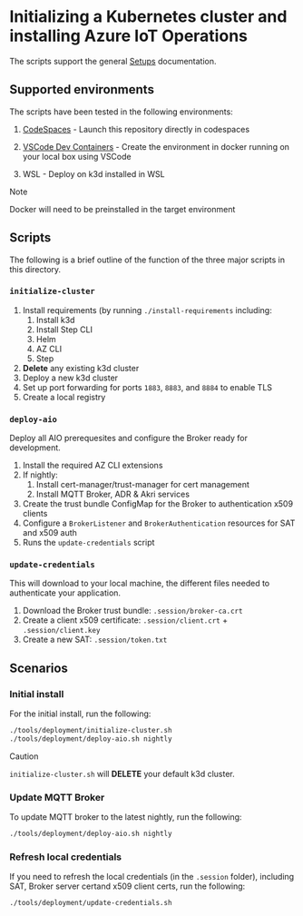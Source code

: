 # Initializing a Kubernetes cluster and installing Azure IoT Operations

The scripts support the general [Setups](/docs/setup.md) documentation.

## Supported environments

The scripts have been tested in the following environments:

1. [CodeSpaces](https://github.com/features/codespaces) - Launch this repository directly in codespaces
1. [VSCode Dev Containers](https://code.visualstudio.com/docs/devcontainers/containers) - Create the environment in docker running on your local box using VSCode

1. WSL - Deploy on k3d installed in WSL

> [!NOTE]
> Docker will need to be preinstalled in the target environment

## Scripts

The following is a brief outline of the function of the three major scripts in this directory.

### `initialize-cluster`

1. Install requirements (by running `./install-requirements` including:
    1. Install k3d
    1. Install Step CLI
    1. Helm
    1. AZ CLI
    1. Step
1. **Delete** any existing k3d cluster
1. Deploy a new k3d cluster
1. Set up port forwarding for ports `1883`, `8883`, and `8884` to enable TLS
1. Create a local registry

### `deploy-aio`

Deploy all AIO prerequesites and configure the Broker ready for development.

1. Install the required AZ CLI extensions
1. If nightly:
    1. Install cert-manager/trust-manager for cert management
    1. Install MQTT Broker, ADR & Akri services
1. Create the trust bundle ConfigMap for the Broker to authentication x509 clients
1. Configure a `BrokerListener` and `BrokerAuthentication` resources for SAT and x509 auth
1. Runs the `update-credentials` script

### `update-credentials`

This will download to your local machine, the different files needed to authenticate your application.

1. Download the Broker trust bundle: `.session/broker-ca.crt`
1. Create a client x509 certificate: `.session/client.crt` + `.session/client.key`
1. Create a new SAT: `.session/token.txt`

## Scenarios

### Initial install

For the initial install, run the following:

```bash
./tools/deployment/initialize-cluster.sh
./tools/deployment/deploy-aio.sh nightly
```

> [!CAUTION]
> `initialize-cluster.sh` will **DELETE** your default k3d cluster.

### Update MQTT Broker

To update MQTT broker to the latest nightly, run the following:

```bash
./tools/deployment/deploy-aio.sh nightly
```

### Refresh local credentials

If you need to refresh the local credentials (in the `.session` folder), including SAT, Broker server certand x509 client certs, run the following:

```bash
./tools/deployment/update-credentials.sh
```
